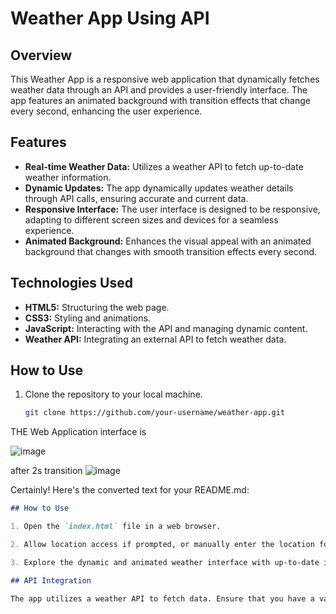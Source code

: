 # Weather App Using API

## Overview
This Weather App is a responsive web application that dynamically fetches weather data through an API and provides a user-friendly interface. The app features an animated background with transition effects that change every second, enhancing the user experience.

## Features
- **Real-time Weather Data:** Utilizes a weather API to fetch up-to-date weather information.
- **Dynamic Updates:** The app dynamically updates weather details through API calls, ensuring accurate and current data.
- **Responsive Interface:** The user interface is designed to be responsive, adapting to different screen sizes and devices for a seamless experience.
- **Animated Background:** Enhances the visual appeal with an animated background that changes with smooth transition effects every second.

## Technologies Used
- **HTML5:** Structuring the web page.
- **CSS3:** Styling and animations.
- **JavaScript:** Interacting with the API and managing dynamic content.
- **Weather API:** Integrating an external API to fetch weather data.

## How to Use
1. Clone the repository to your local machine.
   ```bash
   git clone https://github.com/your-username/weather-app.git


THE Web Application interface is

![image](https://github.com/AMAN-DIV/Weather-APP-API-CALL/assets/125110120/f48340d8-eb04-4e00-8502-7b41318cc25e)

after 2s transition
![image](https://github.com/AMAN-DIV/Weather-APP-API-CALL/assets/125110120/e635f39b-2a60-4cac-8160-60f73f964673)


Certainly! Here's the converted text for your README.md:

```markdown
## How to Use

1. Open the `index.html` file in a web browser.

2. Allow location access if prompted, or manually enter the location for weather information.

3. Explore the dynamic and animated weather interface with up-to-date information.

## API Integration

The app utilizes a weather API to fetch data. Ensure that you have a valid API key and replace the placeholder in the JavaScript file (`script.js`) with your key.
```

